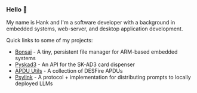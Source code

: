 ### Hello 👋

My name is Hank and I'm a software developer with a background in embedded systems, web-server, and desktop application development.

Quick links to some of my projects:

- [Bonsai](https://github.com/HotelSierraWhiskey/bonsai) - A tiny, persistent file manager for ARM-based embedded systems
- [Pyskad3](https://github.com/HotelSierraWhiskey/pyskad3) - An API for the SK-AD3 card dispenser
- [APDU Utils](https://github.com/HotelSierraWhiskey/apdu_utils) - A collection of DESFire APDUs
- [Psylink](https://github.com/HotelSierraWhiskey/psylink) - A protocol + implementation for distributing prompts to locally deployed LLMs
